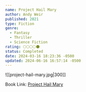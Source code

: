 ```yaml
---
name: Project Hail Mary
author: Andy Weir
published: 2021
type: Fiction
genre:
  - Fantasy
  - Thriller
  - Science Fiction
rating: 🌕🌕🌕🌕🌑
status: Completed
date: 2024-03-16 18:23:36 -0500
updated: 2024-06-16 16:57:14 -0500
---
```


![[project-hail-mary.jpg|300]]

Book Link: [Project Hail Mary](https://www.goodreads.com/en/book/show/54493401)
